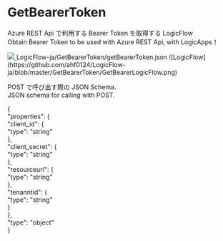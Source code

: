 # GetBearerToken

Azure REST Api で利用する Bearer Token を取得する LogicFlow<br />
Obtain Bearer Token to be used with Azure REST Api, with LogicApps！

<a href="https://portal.azure.com/#create/Microsoft.Template/uri/https%3A%2F%2Fraw.githubusercontent.com%2Fahf0124%2FLogicFlow-ja%2Fmaster%2FGetBearerToken%2FgetBearerToken.json" target="_blank">
    <img src="http://azuredeploy.net/deploybutton.png"/>
</a>
LogicFlow-ja/GetBearerToken/getBearerToken.json
![LogicFlow](https://github.com/ahf0124/LogicFlow-ja/blob/master/GetBearerToken/GetBearerLogicFlow.png)

POST で呼び出す際の JSON Schema.<br />
JSON schema for calling with POST.

{<br />
  "properties": {<br />
    "client_id": {<br />
      "type": "string"<br />
    },<br />
    "client_secret": {<br />
      "type": "string"<br />
    },<br />
    "resourceurl": {<br />
      "type": "string"<br />
    },<br />
    "tenanntid": {<br />
      "type": "string"<br />
    }<br />
  },<br />
  "type": "object"<br />
}<br />
